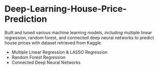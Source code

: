 # Deep-Learning-House-Price-Prediction
Built and tuned various machine learning models, including multiple linear regression, random forest, and connected deep neural networks to predict house prices with dataset retrieved from Kaggle.



 - Multiple Linear Regression & LASSO Regression
 - Random Forest Regression
 - Connected Deep Neural Networks
